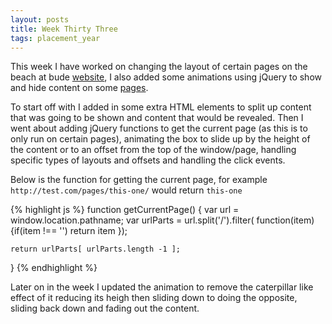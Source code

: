```yaml
---
layout: posts
title: Week Thirty Three
tags: placement_year
---
```

This week I have worked on changing the layout of certain pages on the beach at bude [website](http://www.thebeachatbude.co.uk/), I also added some animations using jQuery to show and hide content on some [pages](http://www.thebeachatbude.co.uk/hotel.bude.cornwall).

To start off with I added in some extra HTML elements to split up content that was going to be shown and content that would be revealed. Then I went about adding jQuery functions to get the current page (as this is to only run on certain pages), animating the box to slide up by the height of the content or to an offset from the top of the window/page, handling specific types of layouts and offsets and handling the click events.

Below is the function for getting the current page, for example `http://test.com/pages/this-one/` would return `this-one`

{% highlight js %}
function getCurrentPage() {
	var url = window.location.pathname;
	var urlParts = url.split('/').filter( function(item){if(item !== '') return item });

	return urlParts[ urlParts.length -1 ];
}
{% endhighlight %}

Later on in the week I updated the animation to remove the caterpillar like effect of it reducing its heigh then sliding down to doing the opposite, sliding back down and fading out the content.